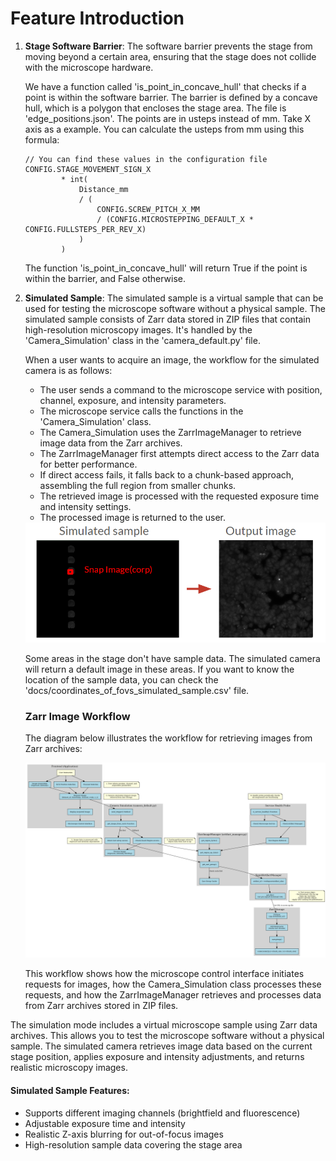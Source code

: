 # Feature Introduction

1. **Stage Software Barrier**: The software barrier prevents the stage from moving beyond a certain area, ensuring that the stage does not collide with the microscope hardware.

    We have a function called 'is_point_in_concave_hull' that checks if a point is within the software barrier. The barrier is defined by a concave hull, which is a polygon that encloses the stage area. The file is 'edge_positions.json'. The points are in usteps instead of mm. Take X axis as a example. You can calculate the usteps from mm using this formula:

    ```
    // You can find these values in the configuration file
    CONFIG.STAGE_MOVEMENT_SIGN_X
            * int(
                Distance_mm
                / (
                    CONFIG.SCREW_PITCH_X_MM
                    / (CONFIG.MICROSTEPPING_DEFAULT_X * CONFIG.FULLSTEPS_PER_REV_X)
                )
            )
    ```
    The function 'is_point_in_concave_hull' will return True if the point is within the barrier, and False otherwise.

2. **Simulated Sample**: The simulated sample is a virtual sample that can be used for testing the microscope software without a physical sample. The simulated sample consists of Zarr data stored in ZIP files that contain high-resolution microscopy images. It's handled by the 'Camera_Simulation' class in the 'camera_default.py' file.

    When a user wants to acquire an image, the workflow for the simulated camera is as follows:

    - The user sends a command to the microscope service with position, channel, exposure, and intensity parameters.
    - The microscope service calls the functions in the 'Camera_Simulation' class.
    - The Camera_Simulation uses the ZarrImageManager to retrieve image data from the Zarr archives.
    - The ZarrImageManager first attempts direct access to the Zarr data for better performance.
    - If direct access fails, it falls back to a chunk-based approach, assembling the full region from smaller chunks.
    - The retrieved image is processed with the requested exposure time and intensity settings.
    - The processed image is returned to the user.

    <img style="width:auto;" src="./assets/how_simulated_sample_works.png"> 

    Some areas in the stage don't have sample data. The simulated camera will return a default image in these areas. If you want to know the location of the sample data, you can check the 'docs/coordinates_of_fovs_simulated_sample.csv' file.

    ### Zarr Image Workflow

    The diagram below illustrates the workflow for retrieving images from Zarr archives:

    <img style="width:auto;" src="./assets/zarr_image_workflow.png">

    This workflow shows how the microscope control interface initiates requests for images, how the Camera_Simulation class processes these requests, and how the ZarrImageManager retrieves and processes data from Zarr archives stored in ZIP files.

The simulation mode includes a virtual microscope sample using Zarr data archives. This allows you to test the microscope software without a physical sample. The simulated camera retrieves image data based on the current stage position, applies exposure and intensity adjustments, and returns realistic microscopy images.

#### Simulated Sample Features:
- Supports different imaging channels (brightfield and fluorescence)
- Adjustable exposure time and intensity
- Realistic Z-axis blurring for out-of-focus images
- High-resolution sample data covering the stage area